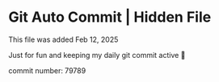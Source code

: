 # Git Auto Commit | Hidden File

This file was added Feb 12, 2025

Just for fun and keeping my daily git commit active 🤪

commit number: 79789
